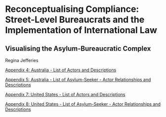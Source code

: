 <html>
<body>
<h1>Reconceptualising Compliance: Street-Level Bureaucrats and the Implementation of International Law</h1>
<h2>Visualising the Asylum-Bureaucratic Complex</h2>
<p>Regina Jefferies</p>
<p><a href="https://reginajefferies.github.io/Appendix_4_Australia_Alter_Descriptions.pdf">Appendix 4: Australia - List of Actors and Descriptions</a></p>
<p><a href="https://reginajefferies.github.io/Appendix_5_Australia_Ego-Alter_Links_Descriptions.pdf">Appendix 5: Australia - List of Asylum-Seeker - Actor Relationships and Descriptions</a></p>
<p><a href="https://reginajefferies.github.io/Appendix_7_US_Alter_Descriptions.pdf">Appendix 7: United States - List of Actors and Descriptions</a></p>
<p><a href="https://reginajefferies.github.io/Appendix_8_US_Ego-Alter_Links_Descriptions.pdf">Appendix 8: United States - List of Asylum-Seeker - Actor Relationships and Descriptions</a></p>
</body>
</html>

